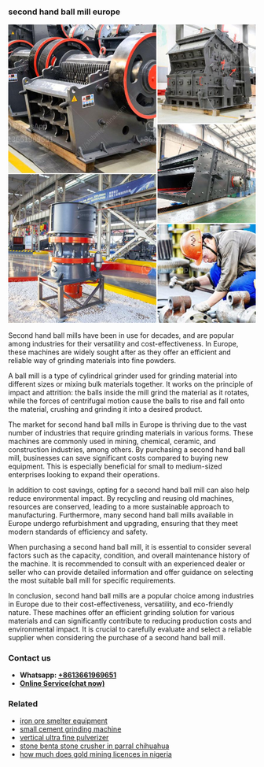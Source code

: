 <h3>second hand ball mill europe</h3><img src='1702950452.jpg' alt=''><p>Second hand ball mills have been in use for decades, and are popular among industries for their versatility and cost-effectiveness. In Europe, these machines are widely sought after as they offer an efficient and reliable way of grinding materials into fine powders.</p><p>A ball mill is a type of cylindrical grinder used for grinding material into different sizes or mixing bulk materials together. It works on the principle of impact and attrition: the balls inside the mill grind the material as it rotates, while the forces of centrifugal motion cause the balls to rise and fall onto the material, crushing and grinding it into a desired product.</p><p>The market for second hand ball mills in Europe is thriving due to the vast number of industries that require grinding materials in various forms. These machines are commonly used in mining, chemical, ceramic, and construction industries, among others. By purchasing a second hand ball mill, businesses can save significant costs compared to buying new equipment. This is especially beneficial for small to medium-sized enterprises looking to expand their operations.</p><p>In addition to cost savings, opting for a second hand ball mill can also help reduce environmental impact. By recycling and reusing old machines, resources are conserved, leading to a more sustainable approach to manufacturing. Furthermore, many second hand ball mills available in Europe undergo refurbishment and upgrading, ensuring that they meet modern standards of efficiency and safety.</p><p>When purchasing a second hand ball mill, it is essential to consider several factors such as the capacity, condition, and overall maintenance history of the machine. It is recommended to consult with an experienced dealer or seller who can provide detailed information and offer guidance on selecting the most suitable ball mill for specific requirements.</p><p>In conclusion, second hand ball mills are a popular choice among industries in Europe due to their cost-effectiveness, versatility, and eco-friendly nature. These machines offer an efficient grinding solution for various materials and can significantly contribute to reducing production costs and environmental impact. It is crucial to carefully evaluate and select a reliable supplier when considering the purchase of a second hand ball mill.</p><h3>Contact us</h3><ul><li><strong>Whatsapp:&nbsp;<a href="https://wa.me/8613661969651">+8613661969651</a></strong></li><li><a href="https://swt.shibang-china.com/?git&amp;zhl&amp;second hand ball mill europe"><strong>Online Service(chat now)</strong></a></li></ul><h3>Related</h3><ul><li><a href='iron ore smelter equipment.md'>iron ore smelter equipment</a></li><li><a href='small cement grinding machine.md'>small cement grinding machine</a></li><li><a href='vertical ultra fine pulverizer.md'>vertical ultra fine pulverizer</a></li><li><a href='stone benta stone crusher in parral chihuahua.md'>stone benta stone crusher in parral chihuahua</a></li><li><a href='how much does gold mining licences in nigeria.md'>how much does gold mining licences in nigeria</a></li></ul>